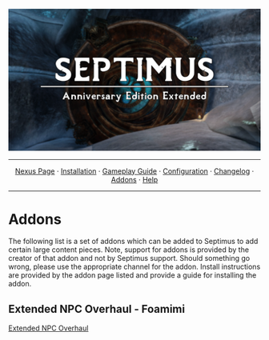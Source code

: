 <a href="https://www.youtube.com/watch?v=70DZ5UV1Bdo"><img src="images/banner.webp" target="_blank"></a>

---

<p align="center">
  <a href="https://www.nexusmods.com/skyrimspecialedition/mods/58229">Nexus Page</a> ·
  <a href="README.md">Installation</a> ·
  <a href="GAMEPLAY.md">Gameplay Guide</a> ·
  <a href="CONFIGURATION.md">Configuration</a> ·
  <a href="CHANGELOG.md">Changelog</a> ·
  <a href="ADDONS.md">Addons</a> ·
  <a href="HELP.md">Help</a>
</p>

---

# Addons
The following list is a set of addons which can be added to Septimus to add certain large content pieces. Note, support for addons is provided by the creator of that addon and not by Septimus support. Should something go wrong, please use the appropriate channel for the addon. Install instructions are provided by the addon page listed and provide a guide for installing the addon.

## Extended NPC Overhaul - Foamimi
[Extended NPC Overhaul](https://github.com/Foamimi/Septimus-Extended---NPC-Overhaul/blob/main/README.md)

